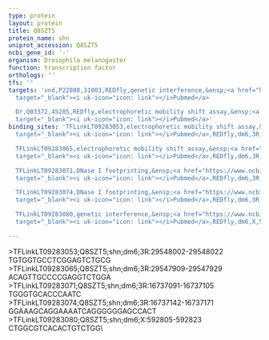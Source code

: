 ```yaml
---
type: protein
layout: protein
title: Q8SZT5
protein_name: shn
uniprot_accession: Q8SZT5
ncbi_gene_id: '-'
organism: Drosophila melanogaster
function: transcription factor
orthologs: ''
tfs: ''
targets: 'vnd,P22808,31003,REDfly,genetic interference,&ensp;<a href="https://www.ncbi.nlm.nih.gov/pubmed/?term=20965965%5Buid%5D+OR+23499655%5Buid%5D"
  target="_blank"><i uk-icon="icon: link"></i>Pubmed</a>

  Dr,Q03372,45285,REDfly,electrophoretic mobility shift assay,&ensp;<a href="https://www.ncbi.nlm.nih.gov/pubmed/?term=20965965%5Buid%5D+OR+25210771%5Buid%5D"
  target="_blank"><i uk-icon="icon: link"></i>Pubmed</a>'
binding_sites: 'TFLinkLT09283053,electrophoretic mobility shift assay,&ensp;<a href="https://www.ncbi.nlm.nih.gov/pubmed/?term=25210771;20965965%5Buid%5D"
  target="_blank"><i uk-icon="icon: link"></i>Pubmed</a>,REDfly,dm6,3R,29548002,29548022,NA

  TFLinkLT09283065,electrophoretic mobility shift assay,&ensp;<a href="https://www.ncbi.nlm.nih.gov/pubmed/?term=25210771;20965965%5Buid%5D"
  target="_blank"><i uk-icon="icon: link"></i>Pubmed</a>,REDfly,dm6,3R,29547909,29547929,NA

  TFLinkLT09283071,DNase I footprinting,&ensp;<a href="https://www.ncbi.nlm.nih.gov/pubmed/?term=11071761;20965965%5Buid%5D"
  target="_blank"><i uk-icon="icon: link"></i>Pubmed</a>,REDfly,dm6,3R,16737091,16737105,NA

  TFLinkLT09283074,DNase I footprinting,&ensp;<a href="https://www.ncbi.nlm.nih.gov/pubmed/?term=11071761;20965965%5Buid%5D"
  target="_blank"><i uk-icon="icon: link"></i>Pubmed</a>,REDfly,dm6,3R,16737142,16737171,NA

  TFLinkLT09283080,genetic interference,&ensp;<a href="https://www.ncbi.nlm.nih.gov/pubmed/?term=23499655;20965965%5Buid%5D"
  target="_blank"><i uk-icon="icon: link"></i>Pubmed</a>,REDfly,dm6,X,592805,592823,NA'

---
```

\>TFLinkLT09283053;Q8SZT5;shn;dm6;3R:29548002-29548022\TGTGGTGCCTCGGAGTCTGCG\\>TFLinkLT09283065;Q8SZT5;shn;dm6;3R:29547909-29547929\ACAGTTGCCCCGAGGTCTGGA\\>TFLinkLT09283071;Q8SZT5;shn;dm6;3R:16737091-16737105\TGGGTGCACCCAATC\\>TFLinkLT09283074;Q8SZT5;shn;dm6;3R:16737142-16737171\GGAAAGCAGGAAAATCAGGGGGGAGCCACT\\>TFLinkLT09283080;Q8SZT5;shn;dm6;X:592805-592823\CTGGCGTCACACTGTCTGG\